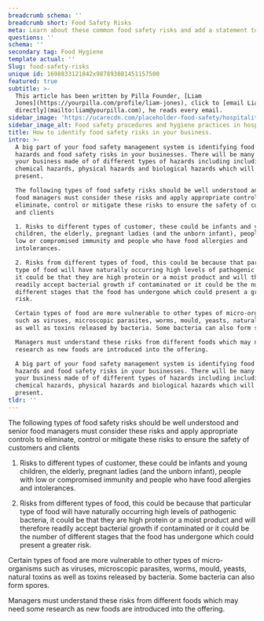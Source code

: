 ```yaml
---
breadcrumb schema: ''
breadcrumb short: Food Safety Risks
meta: Learn about these common food safety risks and add a statement to your policy.
questions: ''
schema: ''
secondary tag: Food Hygiene
template actual: ''
Slug: food-safety-risks
unique id: 1698833121842x987893081451157500
featured: true
subtitle: >-
  This article has been written by Pilla Founder, [Liam
  Jones](https://yourpilla.com/profile/liam-jones), click to [email Liam
  directly](mailto:liam@yourpilla.com), he reads every email.
sidebar_image: 'https://ucarecdn.com/placeholder-food-safety/hospitality-food-safety.jpg'
sidebar_image_alt: Food safety procedures and hygiene practices in hospitality
title: How to identify food safety risks in your business.
intro: >-
  A big part of your food safety management system is identifying food safety
  hazards and food safety risks in your businesses. There will be many risks in
  your business made of of different types of hazards including including
  chemical hazards, physical hazards and biological hazards which will be
  present.

  The following types of food safety risks should be well understood and senior
  food managers must consider these risks and apply appropriate controls to
  eliminate, control or mitigate these risks to ensure the safety of customers
  and clients

  1. Risks to different types of customer, these could be infants and young
  children, the elderly, pregnant ladies (and the unborn infant), people with
  low or compromised immunity and people who have food allergies and
  intolerances.

  2. Risks from different types of food, this could be because that particular
  type of food will have naturally occurring high levels of pathogenic bacteria,
  it could be that they are high protein or a moist product and will therefore
  readily accept bacterial growth if contaminated or it could be the number of
  different stages that the food has undergone which could present a greater
  risk.

  Certain types of food are more vulnerable to other types of micro-organisms
  such as viruses, microscopic parasites, worms, mould, yeasts, natural toxins
  as well as toxins released by bacteria. Some bacteria can also form spores.

  Managers must understand these risks from different foods which may need some
  research as new foods are introduced into the offering.

  A big part of your food safety management system is identifying food safety
  hazards and food safety risks in your businesses. There will be many risks in
  your business made of of different types of hazards including including
  chemical hazards, physical hazards and biological hazards which will be
  present.
tldr: ''
---
```

The following types of food safety risks should be well understood and senior food managers must consider these risks and apply appropriate controls to eliminate, control or mitigate these risks to ensure the safety of customers and clients

 1. Risks to different types of customer, these could be infants and young children, the elderly, pregnant ladies (and the unborn infant), people with low or compromised immunity and people who have food allergies and intolerances.

 2. Risks from different types of food, this could be because that particular type of food will have naturally occurring high levels of pathogenic bacteria, it could be that they are high protein or a moist product and will therefore readily accept bacterial growth if contaminated or it could be the number of different stages that the food has undergone which could present a greater risk. 

 Certain types of food are more vulnerable to other types of micro-organisms such as viruses, microscopic parasites, worms, mould, yeasts, natural toxins as well as toxins released by bacteria. Some bacteria can also form spores. 

 Managers must understand these risks from different foods which may need some research as new foods are introduced into the offering.
